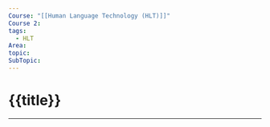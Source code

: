 ```yaml
---
Course: "[[Human Language Technology (HLT)]]"
Course 2: 
tags:
  - HLT
Area: 
topic: 
SubTopic:
---
```

# {{title}}
---